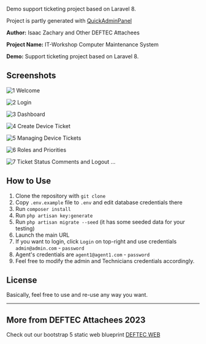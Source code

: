 Demo support ticketing project based on Laravel 8.

Project is partly generated with [QuickAdminPanel](https://2019.quickadminpanel.com)

**Author:** Isaac Zachary and Other DEFTEC Attachees

**Project Name:** IT-Workshop Computer Maintenance System

**Demo:** Support ticketing project based on Laravel 8.

## Screenshots
![1 Welcome](https://github.com/IsaacZachary/IT-Workshop-Computer-Maintenance/blob/master/public/img/screenshots/1.Welcome.PNG)

![2 Login](https://github.com/IsaacZachary/IT-Workshop-Computer-Maintenance/blob/master/public/img/screenshots/2.Login.PNG) 

![3 Dashboard](https://github.com/IsaacZachary/IT-Workshop-Computer-Maintenance/blob/master/public/img/screenshots/3.Dashboard.PNG)

![4 Create Device Ticket](https://github.com/IsaacZachary/IT-Workshop-Computer-Maintenance/blob/master/public/img/screenshots/4.Create-a-device-ticket.PNG) 

![5 Managing Device Tickets](https://github.com/IsaacZachary/IT-Workshop-Computer-Maintenance/blob/master/public/img/screenshots/5.Managing-device-tickets.PNG) 

![6 Roles and Priorities](https://github.com/IsaacZachary/IT-Workshop-Computer-Maintenance/blob/master/public/img/screenshots/6.Roles-and-Priorities.PNG)

![7 Ticket Status Comments and Logout](https://github.com/IsaacZachary/IT-Workshop-Computer-Maintenance/blob/master/public/img/screenshots/7.Ticket-status-comments-and-logout.PNG) 
...

## How to Use

1. Clone the repository with `git clone`
2. Copy `.env.example` file to `.env` and edit database credentials there
3. Run `composer install`
4. Run `php artisan key:generate`
5. Run `php artisan migrate --seed` (it has some seeded data for your testing)
6. Launch the main URL
7. If you want to login, click `Login` on top-right and use credentials `admin@admin.com` - `password`
8. Agent's credentials are `agent1@agent1.com` - `password`
9. Feel free to modify the admin and Technicians credentials accordingly.
    

## License

Basically, feel free to use and re-use any way you want.

---

## More from DEFTEC Attachees 2023

Check out our bootstrap 5 static web blueprint  [DEFTEC WEB](https://isaaczachary.github.io/DEFTECWEB/)
